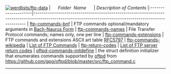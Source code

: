 [![werdlists/ftp-data](https://img.shields.io/badge/werdlists-ftp-data-purple/.svg?logo=github&style=popout&longCache=true)](# "werdlists/ftp-data")
|&nbsp;&nbsp;&nbsp;&nbsp;&nbsp;&nbsp;_Folder&nbsp;&nbsp;Name_&nbsp;&nbsp;&nbsp;&nbsp;&nbsp;&nbsp;| _Description of Contents_
|:--------------------|--------------------------------------------------------------------------------------------------------------------------------------------------------
| [ftp-commands-bnf](ftp-commands-bnf.txt) |  FTP commands optional/mandatory arguments in [Bach-Naurus Form](https://wikipedia.org/wiki/Backus%E2%80%93Naur_form) 
| [ftp-commands-names](ftp-commands-names.txt) |  File Transfer Protocol commands; names only, one per line 
| [ftp-commands-extensions](ftp-commands-extensions.asc) |  FTP commands and extensions ASCII art table [RFC5797](https://tool.ietf.org/html/rfc5797) 
| [ftp-commands-wikipedia](ftp-commands-wikipedia.txt) |  [List of FTP Commands](https://wikipedia.org/wiki/List_of_FTP_commands) 
| [ftp-return-codes](ftp-return-codes.txt) |  [List of FTP server return codes](https://wikipedia.org/wiki/List_of_FTP_server_return_codes) 
| [oftpd-commands-initdefine](oftpd-commands-initdefine.c) |  the struct definition initializer that enumerates commands supported by [oftpd](https://www.time-travellers.org/oftpd) from <https://github.com/gpg/oftpd/blob/master/src/ftp_command.c> 

* * *

